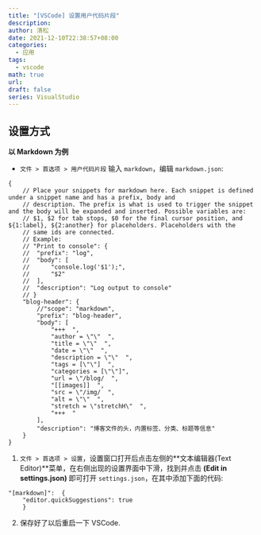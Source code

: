 ```yaml
---
title: "[VSCode] 设置用户代码片段"
description: 
author: 清松
date: 2021-12-10T22:38:57+08:00
categories:
  - 应用
tags:
  - vscode
math: true
url: 
draft: false
series: VisualStudio
---
```

## 设置方式
**以 Markdown 为例**  
- `文件 > 首选项 > 用户代码片段` 输入 `markdown`，编辑 `markdown.json`:  
```
{
    // Place your snippets for markdown here. Each snippet is defined under a snippet name and has a prefix, body and 
    // description. The prefix is what is used to trigger the snippet and the body will be expanded and inserted. Possible variables are:
    // $1, $2 for tab stops, $0 for the final cursor position, and ${1:label}, ${2:another} for placeholders. Placeholders with the 
    // same ids are connected.
    // Example:
    // "Print to console": {
    //  "prefix": "log",
    //  "body": [
    //      "console.log('$1');",
    //      "$2"
    //  ],
    //  "description": "Log output to console"
    // }
    "blog-header": {
        //"scope": "markdown",
        "prefix": "blog-header",
        "body": [
            "+++  ",
            "author = \"\"  ",
            "title = \"\"  ",
            "date = \"\"  ",
            "description = \"\"  ",
            "tags = [\"\"]  ",
            "categories = [\"\"]",
            "url = \"/blog/  ",
            "[[images]]  ",
            "src = \"/img/  ",
            "alt = \"\"  ",
            "stretch = \"stretchH\"  ",
            "+++  "
        ],
        "description": "博客文件的头，内置标签、分类、标题等信息"
    }
}
```

1.  `文件 > 首选项 > 设置`，设置窗口打开后点击左侧的**文本编辑器(Text Editor)**菜单，在右侧出现的设置界面中下滑，找到并点击 **(Edit in settings.json)** 即可打开 `settings.json`，在其中添加下面的代码:  
```
"[markdown]":  {
    "editor.quickSuggestions": true
    }
```
2.  保存好了以后重启一下 VSCode.  